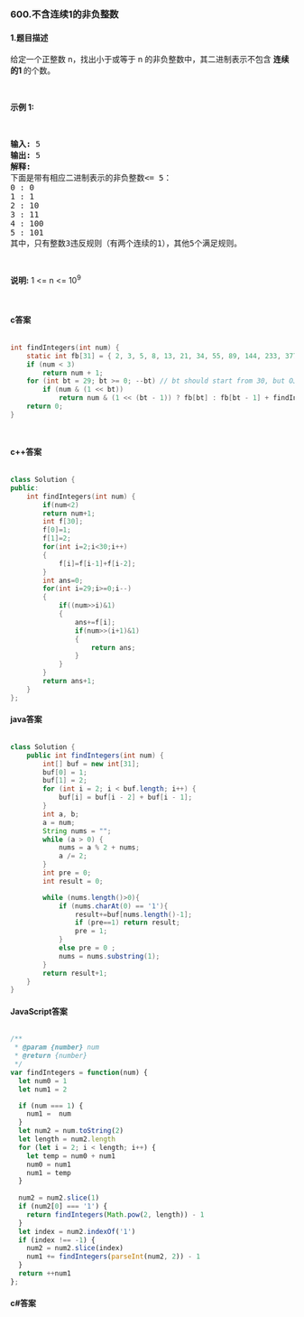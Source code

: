 ### 600.不含连续1的非负整数

#### 1.题目描述

<p>给定一个正整数 n，找出小于或等于 n 的非负整数中，其二进制表示不包含&nbsp;<strong>连续的1&nbsp;</strong>的个数。</p><br/><p><strong>示例 1:</strong></p><br/><pre><strong>输入:</strong> 5<br/><strong>输出:</strong> 5<br/><strong>解释:</strong> <br/>下面是带有相应二进制表示的非负整数&lt;= 5：<br/>0 : 0<br/>1 : 1<br/>2 : 10<br/>3 : 11<br/>4 : 100<br/>5 : 101<br/>其中，只有整数3违反规则（有两个连续的1），其他5个满足规则。</pre><br/><p><strong>说明:</strong> 1 &lt;= n &lt;= 10<sup>9</sup></p><br/>

#### c答案

```c

int findIntegers(int num) {
    static int fb[31] = { 2, 3, 5, 8, 13, 21, 34, 55, 89, 144, 233, 377, 610, 987, 1597, 2584, 4181, 6765, 10946,17711, 28657, 46368, 75025, 121393, 196418, 317811, 514229, 832040, 1346269, 2178309, 3524578 };
    if (num < 3) 
        return num + 1;
    for (int bt = 29; bt >= 0; --bt) // bt should start from 30, but OJ accepts it from 29.
        if (num & (1 << bt)) 
            return num & (1 << (bt - 1)) ? fb[bt] : fb[bt - 1] + findIntegers((num & ~(1 << bt)));
    return 0;
}




```

#### c++答案

```c++

class Solution {
public:
    int findIntegers(int num) {
        if(num<2)
        return num+1;
        int f[30];
        f[0]=1;
        f[1]=2;
        for(int i=2;i<30;i++)
        {
            f[i]=f[i-1]+f[i-2];
        }
        int ans=0;
        for(int i=29;i>=0;i--)
        {
            if((num>>i)&1)
            {
                ans+=f[i];
                if(num>>(i+1)&1)
                {
                    return ans;
                }
            }
        }
        return ans+1;
    }
};

```

#### java答案

```java

class Solution {
    public int findIntegers(int num) {
        int[] buf = new int[31];
        buf[0] = 1;
        buf[1] = 2;
        for (int i = 2; i < buf.length; i++) {
            buf[i] = buf[i - 2] + buf[i - 1];
        }
        int a, b;
        a = num;
        String nums = "";
        while (a > 0) {
            nums = a % 2 + nums;
            a /= 2;
        }
        int pre = 0;
        int result = 0;

        while (nums.length()>0){
            if (nums.charAt(0) == '1'){
                result+=buf[nums.length()-1];
                if (pre==1) return result;
                pre = 1;
            }
            else pre = 0 ;
            nums = nums.substring(1);
        }
        return result+1;
    }
}

```

#### JavaScript答案

```javascript

/**
 * @param {number} num
 * @return {number}
 */
var findIntegers = function(num) {
  let num0 = 1
  let num1 = 2

  if (num === 1) {
    num1 =  num
  }
  let num2 = num.toString(2)
  let length = num2.length
  for (let i = 2; i < length; i++) {
    let temp = num0 + num1
    num0 = num1
    num1 = temp
  }
  
  num2 = num2.slice(1)
  if (num2[0] === '1') {
    return findIntegers(Math.pow(2, length)) - 1
  }
  let index = num2.indexOf('1')
  if (index !== -1) {
    num2 = num2.slice(index)
    num1 += findIntegers(parseInt(num2, 2)) - 1
  }
  return ++num1
};

```

#### c#答案

```c#

